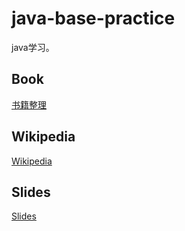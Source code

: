 # java-base-practice

java学习。

## Book

[书籍整理](./book)

## Wikipedia

[Wikipedia](./wikipedia)

## Slides

[Slides](./)